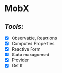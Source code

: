 # MobX

## *Tools:* 

- [x] Observable, Reactions
- [x] Computed Properties
- [x] Reactive Form
- [x] State management
- [x] Provider
- [x] Get It
